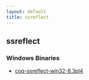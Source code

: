 ```yaml
---
layout: default
title: ssreflect
---
```


## ssreflect ##

### Windows Binaries ###

- [coq-ssreflect-win32-8.3pl4](http://files.coq.jp/coq-ssreflect-win32-8.3pl4.zip)


